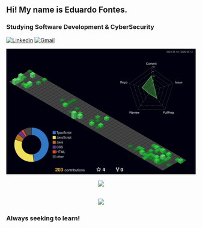 ## Hi! My name is Eduardo Fontes.

### Studying Software Development & CyberSecurity

[![Linkedin](https://img.shields.io/badge/LinkedIn-0077B5?style=for-the-badge&logo=linkedin&logoColor=white)](https://www.linkedin.com/in/eduardo-da-silva-fontes/)
[![Gmail](https://img.shields.io/badge/Gmail-D14836?style=for-the-badge&logo=gmail&logoColor=white)](mailto:eduardo4silvafontes@gmail.com)

![Status](./profile-3d-contrib/profile-night-green.svg)

<div align="center" >
<a href="https://skillicons.dev"   >
  <img src="https://skillicons.dev/icons?i=git,vscode,python,javascript,typescript,css,html,react,tailwind,kali,java,nodejs,vue,docker,figma,github,flask,linux,postman,vercel,vite,bootstrap,mongodb,mysql,sqlite,discord,linkedin,instagram,spring,aws,c" />
</a>
  <br />

  </div>


##
   <div align="center" >
     <img src="https://github-profile-trophy.vercel.app/?username=duuhzero&row=1&column=6&theme=dracula&margin-w=15&margin-h=15"/>
  </div>
  
### Always seeking to learn!
